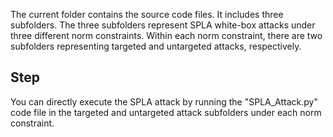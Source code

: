 The current folder contains the source code files. It includes three subfolders. The three subfolders represent SPLA white-box attacks under three different norm constraints. Within each norm constraint, there are two subfolders representing targeted and untargeted attacks, respectively. 
## Step
You can directly execute the SPLA attack by running the "SPLA_Attack.py" code file in the targeted and untargeted attack subfolders under each norm constraint.
